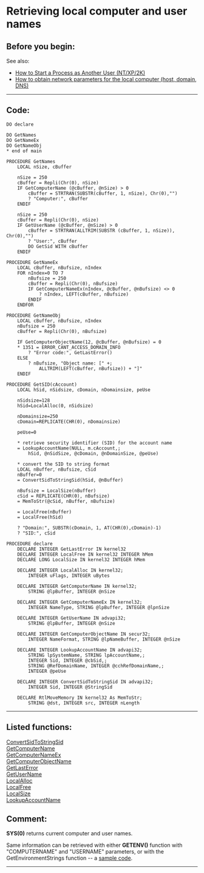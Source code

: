 <link rel="stylesheet" type="text/css" href="../css/win32api.css">  
<link rel="stylesheet" href="https://cdnjs.cloudflare.com/ajax/libs/font-awesome/4.7.0/css/font-awesome.min.css">

# Retrieving local computer and user names

## Before you begin:
See also:

* [How to Start a Process as Another User (NT/XP/2K)](sample_426.md)  
* [How to obtain network parameters for the local computer (host, domain, DNS)](sample_348.md)  
  
***  


## Code:
```foxpro  
DO declare

DO GetNames
DO GetNameEx
DO GetNameObj
* end of main

PROCEDURE GetNames
	LOCAL nSize, cBuffer

	nSize = 250
	cBuffer = Repli(Chr(0), nSize)
	IF GetComputerName (@cBuffer, @nSize) > 0
		cBuffer = STRTRAN(SUBSTR(cBuffer, 1, nSize), Chr(0),"")
		? "Computer:", cBuffer
	ENDIF

	nSize = 250
	cBuffer = Repli(Chr(0), nSize)
	IF GetUserName (@cBuffer, @nSize) > 0
		cBuffer = STRTRAN(ALLTRIM(SUBSTR (cBuffer, 1, nSize)), Chr(0),"")
		? "User:", cBuffer
		DO GetSid WITH cBuffer
	ENDIF

PROCEDURE GetNameEx
	LOCAL cBuffer, nBufsize, nIndex
	FOR nIndex=0 TO 7
		nBufsize = 250
		cBuffer = Repli(Chr(0), nBufsize)
		IF GetComputerNameEx(nIndex, @cBuffer, @nBufsize) <> 0
			? nIndex, LEFT(cBuffer, nBufsize)
		ENDIF
	ENDFOR

PROCEDURE GetNameObj
	LOCAL cBuffer, nBufsize, nIndex
	nBufsize = 250
	cBuffer = Repli(Chr(0), nBufsize)

	IF GetComputerObjectName(12, @cBuffer, @nBufsize) = 0
	* 1351 = ERROR_CANT_ACCESS_DOMAIN_INFO
		? "Error code:", GetLastError()
	ELSE
		? nBufsize, "Object name: [" +;
			ALLTRIM(LEFT(cBuffer, nBufsize)) + "]"
	ENDIF

PROCEDURE GetSID(cAccount)
	LOCAL hSid, nSidsize, cDomain, nDomainsize, peUse

	nSidsize=128
	hSid=LocalAlloc(0, nSidsize)

	nDomainsize=250
	cDomain=REPLICATE(CHR(0), nDomainsize)
	
	peUse=0

	* retrieve security identifier (SID) for the account name
	= LookupAccountName(NULL, m.cAccount,;
		hSid, @nSidSize, @cDomain, @nDomainSize, @peUse)

	* convert the SID to string format
	LOCAL nBuffer, nBufsize, cSid
	nBuffer=0
	= ConvertSidToStringSid(hSid, @nBuffer)

	nBufsize = LocalSize(nBuffer)
	cSid = REPLICATE(CHR(0), nBufsize)
	= MemToStr(@cSid, nBuffer, nBufsize)

	= LocalFree(nBuffer)
	= LocalFree(hSid)
	
	? "Domain:", SUBSTR(cDomain, 1, AT(CHR(0),cDomain)-1)
	? "SID:", cSid

PROCEDURE declare
	DECLARE INTEGER GetLastError IN kernel32
	DECLARE INTEGER LocalFree IN kernel32 INTEGER hMem
	DECLARE LONG LocalSize IN kernel32 INTEGER hMem

	DECLARE INTEGER LocalAlloc IN kernel32;
		INTEGER uFlags, INTEGER uBytes

	DECLARE INTEGER GetComputerName IN kernel32;
		STRING @lpBuffer, INTEGER @nSize

	DECLARE INTEGER GetComputerNameEx IN kernel32;
		INTEGER NameType, STRING @lpBuffer, INTEGER @lpnSize

	DECLARE INTEGER GetUserName IN advapi32;
		STRING @lpBuffer, INTEGER @nSize

	DECLARE INTEGER GetComputerObjectName IN secur32;
		INTEGER NameFormat, STRING @lpNameBuffer, INTEGER @nSize

	DECLARE INTEGER LookupAccountName IN advapi32;
		STRING lpSystemName, STRING lpAccountName,;
		INTEGER Sid, INTEGER @cbSid,;
		STRING @RefDomainName, INTEGER @cchRefDomainName,;
		INTEGER @peUse

	DECLARE INTEGER ConvertSidToStringSid IN advapi32;
		INTEGER Sid, INTEGER @StringSid

	DECLARE RtlMoveMemory IN kernel32 As MemToStr;
		STRING @dst, INTEGER src, INTEGER nLength  
```  
***  


## Listed functions:
[ConvertSidToStringSid](../libraries/advapi32/ConvertSidToStringSid.md)  
[GetComputerName](../libraries/kernel32/GetComputerName.md)  
[GetComputerNameEx](../libraries/kernel32/GetComputerNameEx.md)  
[GetComputerObjectName](../libraries/secur32/GetComputerObjectName.md)  
[GetLastError](../libraries/kernel32/GetLastError.md)  
[GetUserName](../libraries/advapi32/GetUserName.md)  
[LocalAlloc](../libraries/kernel32/LocalAlloc.md)  
[LocalFree](../libraries/kernel32/LocalFree.md)  
[LocalSize](../libraries/kernel32/LocalSize.md)  
[LookupAccountName](../libraries/advapi32/LookupAccountName.md)  

## Comment:
**SYS(0)** returns current computer and user names.   
  
Same information can be retrieved with either **GETENV()** function with "COMPUTERNAME" and "USERNAME" parameters, or with the GetEnvironmentStrings function -- a <a href="?example=89">sample code</a>.  
  
***  

